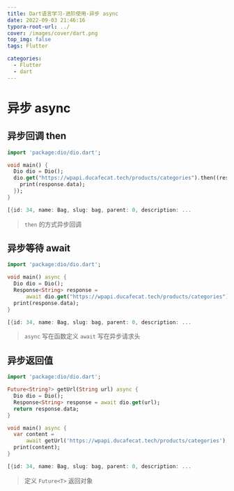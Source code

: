 ```yaml
---
title: Dart语言学习-进阶使用-异步 async
date: 2022-09-03 21:46:16
typora-root-url: ../
cover: /images/cover/dart.png
top_img: false
tags: Flutter

categories:
  - Flutter
  - dart
---
```


# 异步 async

## 异步回调 then

```dart
import 'package:dio/dio.dart';

void main() {
  Dio dio = Dio();
  dio.get("https://wpapi.ducafecat.tech/products/categories").then((response) {
    print(response.data);
  });
}

[{id: 34, name: Bag, slug: bag, parent: 0, description: ...
```

> `then` 的方式异步回调

## 异步等待 await

```dart
import 'package:dio/dio.dart';

void main() async {
  Dio dio = Dio();
  Response<String> response =
      await dio.get("https://wpapi.ducafecat.tech/products/categories");
  print(response.data);
}

[{id: 34, name: Bag, slug: bag, parent: 0, description: ...
```

> `async` 写在函数定义 `await` 写在异步请求头

## 异步返回值

```dart
import 'package:dio/dio.dart';

Future<String?> getUrl(String url) async {
  Dio dio = Dio();
  Response<String> response = await dio.get(url);
  return response.data;
}

void main() async {
  var content =
      await getUrl('https://wpapi.ducafecat.tech/products/categories');
  print(content);
}

[{id: 34, name: Bag, slug: bag, parent: 0, description: ...
```

> 定义 `Future<T>` 返回对象
